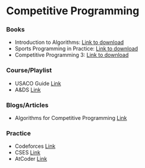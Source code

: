 # Competitive Programming

### Books

- Introduction to Algorithms: [Link to download](https://zlib.pub/book/introduction-to-algorithms-6hm0khqbtfv0)
- Sports Programming in Practice: [Link to download](https://kostka.dev/sp/)
- Competitive Programming 3: [Link to download](https://files.gitter.im/SamZhangQingChuan/sam/DA1g/Steven-Halim_-Felix-Halim-Competitive-Programming-3_-The-New-Lower-Bound-of-Programming-Contests-Lulu.com-_2013_.pdf)

### Course/Playlist

- USACO Guide [Link](https://usaco.guide/)
- A&DS [Link](https://www.youtube.com/playlist?list=PLrS21S1jm43igE57Ye_edwds_iL7ZOAG4)

### Blogs/Articles

- Algorithms for Competitive Programming [Link](https://cp-algorithms.com/navigation.html)

### Practice 

- Codeforces [Link](https://codeforces.com/)
- CSES [Link](https://cses.fi/problemset/)
- AtCoder [Link](https://atcoder.jp/)
